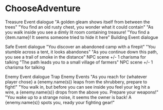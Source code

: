 # ChooseAdventure

Treasure Event dialogue
    "A golden gleam shows itself from between the trees"
    "You find an old rusty chest, you wonder what it could contain"
    "As you walk inside you see a dimly lit room containing treasure!
    "You find a {item.name}! It seems someone tried to hide it here"
Building Event dialogue

Safe Event dialogue
    "You discover an abandoned camp with a firepit"
    "You stumble across a tent, it looks abandones"
    "As you continue down this path, you see a trail of smoke in the distance"
        NPC scene +/- 1 charisma for talking
    "The path leads you to a small village of farmers"
        NPC scene +/- 1 charisma for talking

Enemy Event dialogue
    Trap Enemy Events
        "As you reach for {whatever player chose} a {enemy.name(s)} leaps from the shrubbery, prepare to fight!"
        "You walk in, but before you can see inside you feel your leg hit a wire, a {enemy.name(s)} drops from the above you. Prepare your weapons!"
        "You wake up to a strange noise, it seems the owner is back! A {enemy.name(s)} spots you, ready your fighting gear!"